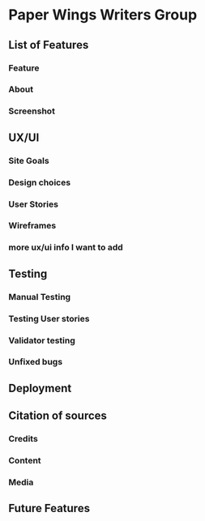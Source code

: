 # Paper Wings Writers Group
## List of Features
### Feature
### About
### Screenshot  
## UX/UI
### Site Goals
### Design choices
### User Stories
### Wireframes
### more ux/ui info I want to add
## Testing
### Manual Testing
### Testing User stories
### Validator testing
### Unfixed bugs
## Deployment
## Citation of sources
### Credits
### Content
### Media
## Future Features